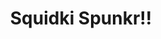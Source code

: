 ---
slug: squidki-spunkr
title: Squidki Spunkr!!
description: "Squidki Spunkr!! is an exciting online game. Play for free directly in your browser!"
icon: /images/new_mods/Sprunki Spunkr!!.png
url: https://wowtbc.net/sprunkin/sprunki-spunkr/index.html
previewImage: /images/new_mods/Sprunki Spunkr!!.png
type: new mods

# SEO配置
seo:
  title: "Squidki Spunkr!! - Play Free Online Game | Fun Browser Games"
  description: "Squidki Spunkr!! - Play this fun online game for free in your browser. No download required!"
  ogImage: "/images/new_mods/Sprunki Spunkr!!.png"
  keywords: "squidki-spunkr, online game, browser game, free game, new mods game, play online"

videoUrls:
  - https://www.youtube.com/embed/example1
  - https://www.youtube.com/embed/example2

whyPlay:
  title: "Why Play Squidki Spunkr!!?"
  items:
    - "Immersive Gameplay: Squidki Spunkr!! offers an engaging and immersive gaming experience that will keep you entertained for hours"
    - "Challenging Levels: Test your skills with increasingly difficult challenges and obstacles"
    - "Beautiful Graphics: Enjoy stunning visuals and smooth animations that bring the game world to life"
    - "Regular Updates: New content and features are added regularly to keep the game fresh and exciting"
    - "Free to Play: Experience all the fun without spending a penny"
    - "Community Features: Connect with other players, share strategies, and compete for high scores"
    - "Cross-Platform: Play on any device with a web browser, no downloads required"

features:
  title: "Key Features of Squidki Spunkr!!"
  image: "/images/new_mods/Sprunki Spunkr!!.png"
  items:
    - "Intuitive Controls: Easy to learn controls make Squidki Spunkr!! accessible for players of all skill levels"
    - "Multiple Game Modes: Enjoy various gameplay options that provide different challenges and experiences"
    - "Character Customization: Personalize your gaming experience with unique characters and items"
    - "Achievement System: Complete special tasks to earn rewards and recognition"
    - "Leaderboards: Compete with players worldwide and see who can achieve the highest scores"

characteristics:
  title: "Game Characteristics"
  image: "/images/new_mods/Sprunki Spunkr!!.png"
  items:
    - "Genre: New mods game with elements of strategy and skill"
    - "Difficulty: Suitable for both casual gamers and those seeking a challenge"
    - "Play Time: Quick sessions or extended gameplay, depending on your preference"
    - "Art Style: Vibrant and engaging visuals that enhance the gaming experience"
    - "Sound Design: Immersive audio that complements the gameplay perfectly"

info: "Squidki Spunkr!! is an exciting online game that offers players a unique and engaging gaming experience. With its intuitive controls, stunning visuals, and challenging gameplay, Squidki Spunkr!! provides hours of entertainment for players of all ages and skill levels. Whether you're looking for a quick gaming session during a break or an extended play session, Squidki Spunkr!! delivers an immersive experience that will keep you coming back for more. The game features multiple levels of increasing difficulty, ensuring that players are constantly challenged as they progress. With regular updates adding new content and features, Squidki Spunkr!! remains fresh and exciting, providing endless entertainment options for its growing community of players."

howToPlayIntro: "Welcome to Squidki Spunkr!!! This guide will walk you through the basics and help you master the game. Whether you're a beginner or looking to improve your skills, these tips and instructions will enhance your gaming experience."

howToPlaySteps:
  - title: "Getting Started"
    description: "Begin your Squidki Spunkr!! adventure by familiarizing yourself with the controls. Use your keyboard or mouse to navigate through the game interface. The tutorial will guide you through the basic mechanics and help you understand the objectives."
  - title: "Understanding the Objectives"
    description: "In Squidki Spunkr!!, your main goal is to progress through levels by completing specific objectives. Each level presents unique challenges that require different strategies and approaches."
  - title: "Mastering the Controls"
    description: "Practice using the controls to improve your precision and reaction time. Squidki Spunkr!! requires quick reflexes and strategic thinking to overcome obstacles and defeat opponents."
  - title: "Utilizing Power-ups"
    description: "Collect power-ups throughout the game to enhance your abilities and overcome difficult challenges. Each power-up offers unique advantages that can be crucial for success."
  - title: "Developing Strategies"
    description: "As you progress in Squidki Spunkr!!, develop effective strategies for different scenarios. Analyze patterns, anticipate challenges, and adapt your approach to maximize your performance."

faq:
  title: "Frequently Asked Questions about Squidki Spunkr!!"
  items:
    - question: "Is Squidki Spunkr!! free to play?"
      answer: "Yes, Squidki Spunkr!! is completely free to play directly in your web browser. No downloads or purchases are required to enjoy the full game experience."
    - question: "Can I play Squidki Spunkr!! on mobile devices?"
      answer: "Yes, Squidki Spunkr!! is optimized for both desktop and mobile play. You can enjoy the game on any device with a web browser and internet connection."
    - question: "Are there any in-game purchases?"
      answer: "While Squidki Spunkr!! is free to play, there may be optional in-game purchases available for cosmetic items or additional features that don't affect core gameplay."
    - question: "How often is Squidki Spunkr!! updated?"
      answer: "The developers regularly update Squidki Spunkr!! with new content, features, and improvements based on player feedback and game performance."
    - question: "Can I play Squidki Spunkr!! offline?"
      answer: "Currently, Squidki Spunkr!! requires an internet connection to play as it's a browser-based online game."
    - question: "Is Squidki Spunkr!! suitable for children?"
      answer: "Yes, Squidki Spunkr!! is designed to be family-friendly and suitable for players of all ages."
    - question: "How do I report bugs or issues?"
      answer: "If you encounter any problems while playing Squidki Spunkr!!, you can report them through the game's support page or contact the developers directly through their website."
    - question: "Still Have Questions?"
      answer: "If you have additional questions about Squidki Spunkr!! that aren't covered in this FAQ, please visit our support center or contact our customer service team for assistance."
---